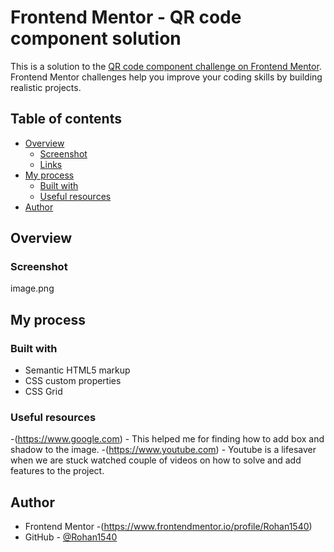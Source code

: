 # Frontend Mentor - QR code component solution

This is a solution to the [QR code component challenge on Frontend Mentor](https://www.frontendmentor.io/challenges/qr-code-component-iux_sIO_H). Frontend Mentor challenges help you improve your coding skills by building realistic projects. 

## Table of contents

- [Overview](#overview)
  - [Screenshot](#screenshot)
  - [Links](#links)
- [My process](#my-process)
  - [Built with](#built-with)
  - [Useful resources](#useful-resources)
- [Author](#author)

## Overview

### Screenshot
image.png

## My process

### Built with

- Semantic HTML5 markup
- CSS custom properties
- CSS Grid
### Useful resources

-(https://www.google.com) - This helped me for finding how to add box and shadow to the image.
-(https://www.youtube.com) - Youtube is a lifesaver when we are stuck watched couple of videos on how to solve and add features to the project.

## Author

- Frontend Mentor -(https://www.frontendmentor.io/profile/Rohan1540)
- GitHub - [@Rohan1540](https://github.com/Rohan1540)